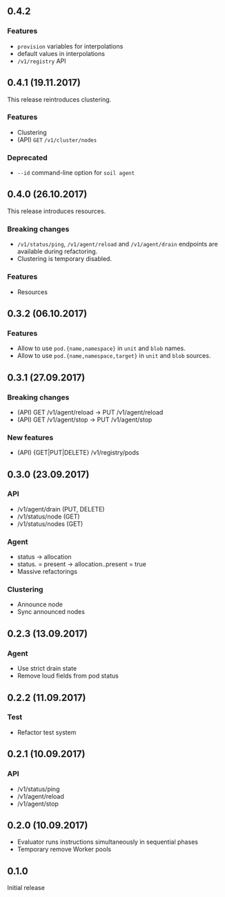 ## 0.4.2

### Features

* `provision` variables for interpolations
* default values in interpolations
* `/v1/registry` API

## 0.4.1 (19.11.2017)

This release reintroduces clustering.

### Features

* Clustering
* (API) `GET` `/v1/cluster/nodes`

### Deprecated

* `--id` command-line option for `soil agent` 

## 0.4.0 (26.10.2017)

This release introduces resources.

### Breaking changes

* `/v1/status/ping`, `/v1/agent/reload` and `/v1/agent/drain` endpoints are 
  available during refactoring.
* Clustering is temporary disabled.

### Features

* Resources

## 0.3.2 (06.10.2017)

### Features

* Allow to use `pod.{name,namespace}` in `unit` and `blob` names.
* Allow to use `pod.{name,namespace,target}` in `unit` and `blob` sources.

## 0.3.1 (27.09.2017)

### Breaking changes

* (API) GET /v1/agent/reload -> PUT /v1/agent/reload
* (API) GET /v1/agent/stop -> PUT /v1/agent/stop

### New features

* (API) {GET|PUT|DELETE} /v1/registry/pods

## 0.3.0 (23.09.2017)

### API

* /v1/agent/drain (PUT, DELETE)
* /v1/status/node (GET)
* /v1/status/nodes (GET)

### Agent

* status -> allocation
* status.<pod> = present -> allocation.<prod>.present = true
* Massive refactorings

### Clustering

* Announce node
* Sync announced nodes

## 0.2.3 (13.09.2017)

### Agent

* Use strict drain state
* Remove loud fields from pod status 

## 0.2.2 (11.09.2017)

### Test

* Refactor test system

## 0.2.1 (10.09.2017)

### API

* /v1/status/ping
* /v1/agent/reload
* /v1/agent/stop

## 0.2.0 (10.09.2017)

* Evaluator runs instructions simultaneously in sequential phases
* Temporary remove Worker pools

## 0.1.0

Initial release
